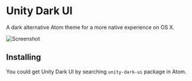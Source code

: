 # Unity Dark UI

A dark alternative Atom theme for a more native experience on OS X.

![Screenshot](https://github.com/rschiang/unity-dark-ui/raw/gh-pages/screenshot.png)

## Installing

You could get Unity Dark UI by searching `unity-dark-ui` package in Atom.
